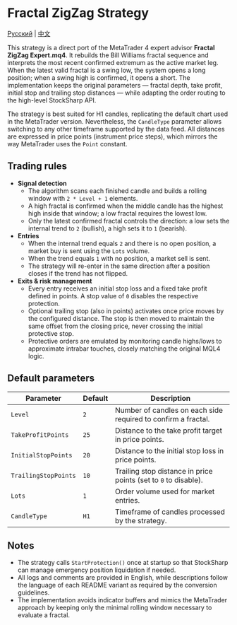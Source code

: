 # Fractal ZigZag Strategy
[Русский](README_ru.md) | [中文](README_cn.md)

This strategy is a direct port of the MetaTrader 4 expert advisor **Fractal ZigZag Expert.mq4**. It rebuilds the Bill Williams
fractal sequence and interprets the most recent confirmed extremum as the active market leg. When the latest valid fractal is a
swing low, the system opens a long position; when a swing high is confirmed, it opens a short. The implementation keeps the
original parameters — fractal depth, take profit, initial stop and trailing stop distances — while adapting the order routing to
the high-level StockSharp API.

The strategy is best suited for H1 candles, replicating the default chart used in the MetaTrader version. Nevertheless, the
`CandleType` parameter allows switching to any other timeframe supported by the data feed. All distances are expressed in price
points (instrument price steps), which mirrors the way MetaTrader uses the `Point` constant.

## Trading rules

- **Signal detection**
  - The algorithm scans each finished candle and builds a rolling window with `2 * Level + 1` elements.
  - A high fractal is confirmed when the middle candle has the highest high inside that window; a low fractal requires the lowest
    low.
  - Only the latest confirmed fractal controls the direction: a low sets the internal trend to `2` (bullish), a high sets it to
    `1` (bearish).
- **Entries**
  - When the internal trend equals `2` and there is no open position, a market buy is sent using the `Lots` volume.
  - When the trend equals `1` with no position, a market sell is sent.
  - The strategy will re-enter in the same direction after a position closes if the trend has not flipped.
- **Exits & risk management**
  - Every entry receives an initial stop loss and a fixed take profit defined in points. A stop value of `0` disables the
    respective protection.
  - Optional trailing stop (also in points) activates once price moves by the configured distance. The stop is then moved to
    maintain the same offset from the closing price, never crossing the initial protective stop.
  - Protective orders are emulated by monitoring candle highs/lows to approximate intrabar touches, closely matching the original
    MQL4 logic.

## Default parameters

| Parameter | Default | Description |
|-----------|---------|-------------|
| `Level` | `2` | Number of candles on each side required to confirm a fractal. |
| `TakeProfitPoints` | `25` | Distance to the take profit target in price points. |
| `InitialStopPoints` | `20` | Distance to the initial stop loss in price points. |
| `TrailingStopPoints` | `10` | Trailing stop distance in price points (set to `0` to disable). |
| `Lots` | `1` | Order volume used for market entries. |
| `CandleType` | `H1` | Timeframe of candles processed by the strategy. |

## Notes

- The strategy calls `StartProtection()` once at startup so that StockSharp can manage emergency position liquidation if needed.
- All logs and comments are provided in English, while descriptions follow the language of each README variant as required by the
  conversion guidelines.
- The implementation avoids indicator buffers and mimics the MetaTrader approach by keeping only the minimal rolling window
  necessary to evaluate a fractal.
